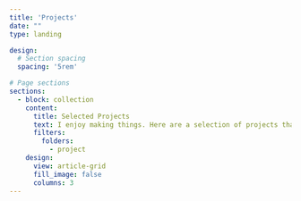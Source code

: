 ```yaml
---
title: 'Projects'
date: ""
type: landing

design:
  # Section spacing
  spacing: '5rem'

# Page sections
sections:
  - block: collection
    content:
      title: Selected Projects
      text: I enjoy making things. Here are a selection of projects that I have worked on over the years. This page is under development....
      filters:
        folders:
          - project
    design:
      view: article-grid
      fill_image: false
      columns: 3
---
```

